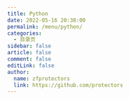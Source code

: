 ```yaml
---
title: Python
date: 2022-05-16 20:38:00
permalink: /menu/python/
categories:
  - 目录页
sidebar: false
article: false
comment: false
editLink: false
author: 
  name: zfprotectors
  link: https://github.com/protectors
---
```

